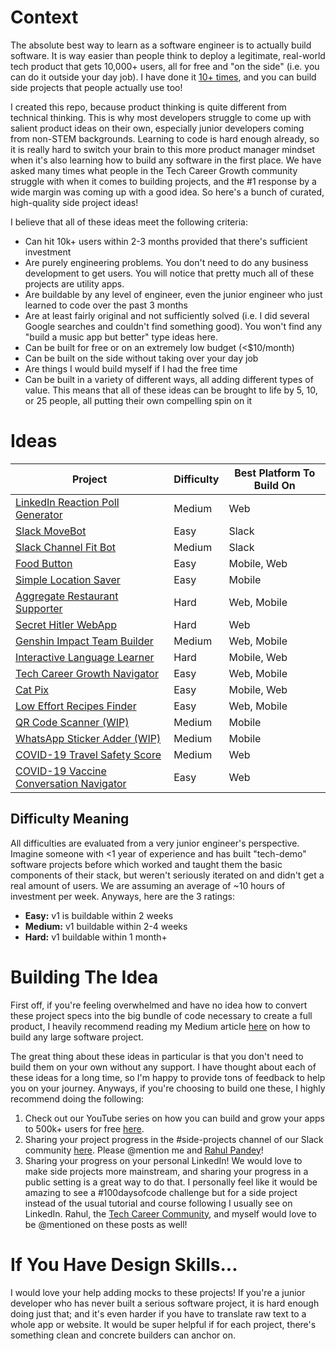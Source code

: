 # Context
The absolute best way to learn as a software engineer is to actually build software. It is way easier than people think to deploy a legitimate, real-world tech product that gets 10,000+ users, all for free and "on the side" (i.e. you can do it outside your day job). I have done it [10+ times](https://play.google.com/store/apps/dev?id=9093438553713389916), and you can build side projects that people actually use too!

I created this repo, because product thinking is quite different from technical thinking. This is why most developers struggle to come up with salient product ideas on their own, especially junior developers coming from non-STEM backgrounds. Learning to code is hard enough already, so it is really hard to switch your brain to this more product manager mindset when it's also learning how to build any software in the first place. We have asked many times what people in the Tech Career Growth community struggle with when it comes to building projects, and the #1 response by a wide margin was coming up with a good idea. So here's a bunch of curated, high-quality side project ideas!

I believe that all of these ideas meet the following criteria:
- Can hit 10k+ users within 2-3 months provided that there's sufficient investment
- Are purely engineering problems. You don't need to do any business development to get users. You will notice that pretty much all of these projects are utility apps.
- Are buildable by any level of engineer, even the junior engineer who just learned to code over the past 3 months
- Are at least fairly original and not sufficiently solved (i.e. I did several Google searches and couldn't find something good). You won't find any "build a music app but better" type ideas here.
- Can be built for free or on an extremely low budget (<$10/month)
- Can be built on the side without taking over your day job
- Are things I would build myself if I had the free time
- Can be built in a variety of different ways, all adding different types of value. This means that all of these ideas can be brought to life by 5, 10, or 25 people, all putting their own compelling spin on it

# Ideas
| Project                                                                                      |   Difficulty          |  Best Platform To Build On |
|----------------------------------------------------------------------------------------------|-----------------------|----------------------------|
| [LinkedIn Reaction Poll Generator](./LinkedIn%20Reaction%20Poll%20Generator.md)              |   Medium              |  Web                       |
| [Slack MoveBot](./Slack%20MoveBot.md)                                                        |   Easy                |  Slack                     |
| [Slack Channel Fit Bot](./Slack%20Channel%20Fit%20Bot.md)                                    |   Medium              |  Slack                     |
| [Food Button](./Food%20Button.md)                                                            |   Easy                |  Mobile, Web               |
| [Simple Location Saver](./Simple%20Location%20Saver.md)                                      |   Easy                |  Mobile                    |
| [Aggregate Restaurant Supporter](./Aggregate%20Restaurant%20Supporter.md)                    |   Hard                |  Web, Mobile               |
| [Secret Hitler WebApp](./Secret%20Hitler%20WebApp.md)                                        |   Hard                |  Web                       |
| [Genshin Impact Team Builder](./Genshin%20Impact%20Team%20Builder.md)                        |   Medium              |  Web, Mobile               |
| [Interactive Language Learner](./Interactive%20Language%20Learner.md)                        |   Hard                |  Mobile, Web               |
| [Tech Career Growth Navigator](./Tech%20Career%20Growth%20Navigator.md)                      |   Easy                |  Web, Mobile               |
| [Cat Pix](./Cat%20Pix.md)                                                                    |   Easy                |  Mobile, Web               |
| [Low Effort Recipes Finder](./Low%20Effort%20Recipes%20Finder.md)                            |   Easy                |  Web, Mobile               |
| [QR Code Scanner (WIP)](./Low%20Effort%20Recipes%20Finder.md)                                |   Medium              |  Mobile                    |
| [WhatsApp Sticker Adder (WIP)](./Low%20Effort%20Recipes%20Finder.md)                         |   Medium              |  Mobile                    |
| [COVID-19 Travel Safety Score](./COVID-19%20Travel%20Safety%20Score.md)                      |   Medium              |  Web                       |
| [COVID-19 Vaccine Conversation Navigator](./COVID-19%20Vaccine%20Conversation%20Navigator.md)|   Easy                |  Web                       |

## Difficulty Meaning
All difficulties are evaluated from a very junior engineer's perspective. Imagine someone with <1 year of experience and has built "tech-demo" software projects before which worked and taught them the basic components of their stack, but weren't seriously iterated on and didn't get a real amount of users. We are assuming an average of ~10 hours of investment per week. Anyways, here are the 3 ratings:
- **Easy:** v1 is buildable within 2 weeks
- **Medium:** v1 buildable within 2-4 weeks
- **Hard:** v1 buildable within 1 month+

# Building The Idea
First off, if you're feeling overwhelmed and have no idea how to convert these project specs into the big bundle of code necessary to create a full product, I heavily recommend reading my Medium article [here](https://chioualexander.medium.com/how-to-build-any-large-software-project-cf9b28f67ee8?sk=0917e4f1ab146c539030f73479456f24) on how to build any large software project.

The great thing about these ideas in particular is that you don't need to build them on your own without any support. I have thought about each of these ideas for a long time, so I'm happy to provide tons of feedback to help you on your journey. Anyways, if you're choosing to build one these, I highly recommend doing the following:

1. Check out our YouTube series on how you can build and grow your apps to 500k+ users for free [here](https://www.youtube.com/watch?v=Ciu8zwOr8PU&list=PL7NYbSE8uaBC_YrNV4a67PEu77dCDfNLF).
2. Sharing your project progress in the #side-projects channel of our Slack community [here](https://join.slack.com/t/techcareergrowth/shared_invite/zt-lt2tbjcn-LOAVIDuGPI~nkuc4woHDLg). Please @mention me and [Rahul Pandey](https://www.linkedin.com/in/rpandey1234/)!
3. Sharing your progress on your personal LinkedIn! We would love to make side projects more mainstream, and sharing your progress in a public setting is a great way to do that. I personally feel like it would be amazing to see a #100daysofcode challenge but for a side project instead of the usual tutorial and course following I usually see on LinkedIn. Rahul, the [Tech Career Community](https://www.linkedin.com/company/techcareergrowth/), and myself would love to be @mentioned on these posts as well!

# If You Have Design Skills...
I would love your help adding mocks to these projects! If you're a junior developer who has never built a serious software project, it is hard enough doing just that; and it's even harder if you have to translate raw text to a whole app or website. It would be super helpful if for each project, there's something clean and concrete builders can anchor on.
